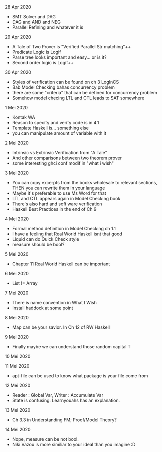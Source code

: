 28 Apr 2020
* SMT Solver and DAG
* DAG and AND and NEG
* Parallel Refining and whatever it is

29 Apr 2020
* A Tale of Two Prover is "Verified Parallel Str matching"++
* Predicate Logic is Logif
* Parse tree looks important and easy... or is it?
* Second order logic is Logif++

30 Apr 2020
* Styles of verification can be found on ch 3 LogInCS
* Bab Model Checking bahas concurrency problem
* there are some "criteria" that can be defined for concurrency problem
* Somehow model checing LTL and CTL leads to SAT somewhere

1 Mei 2020
* Kontak WA
* Reason to specify and verify code is in 4.1
* Template Haskell is... something else
* you can manipulate amount of variable with it

2 Mei 2020
* Intrinsic vs Extrinsic Verification from "A Tale"
* And other comparisons between two theorem prover
* some interesting ghci conf modif in "what i wish"

3 Mei 2020
* You can copy excerpts from the books wholesale to relevant sections, THEN you
  can rewrite them in your language
* Maybe it's preferable to use Ms Word for that
* LTL and CTL appears again in Model Checking book
* There's also hard and soft ware verification
* Haskell Best Practices in the end of Ch 9

4 Mei 2020
* Formal method definition in Model Checking ch 1.1
* I have a feeling that Real World Haskell isnt that good
* Liquid can do Quick Check style 
* measure should be bool?`

5 Mei 2020
* Chapter 11 Real World Haskell can be important

6 Mei 2020
* List != Array

7 Mei 2020
* There is name convention in What I Wish
* Install haddock at some point

8 Mei 2020
* Map can be your savior. In Ch 12 of RW Haskell

9 Mei 2020
* Finally maybe we can understand those random capital T

10 Mei 2020

11 Mei 2020
* apt-file can be used to know what package is your file come from

12 Mei 2020
* Reader : Global Var, Writer : Accumulate Var
* State is confusing. Learnyouahs has an explanation.

13 Mei 2020
* Ch 3.3 in Understanding FM; Proof/Model Theory?

14 Mei 2020
* Nope, measure can be not bool.
* Niki Vazou is more similiar to your ideal than you imagine :D

